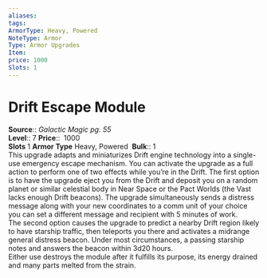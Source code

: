 ```yaml
---
aliases: 
tags: 
ArmorType: Heavy, Powered
NoteType: Armor
Type: Armor Upgrades
Item:
price: 1000
Slots: 1
--- 
```


# Drift Escape Module

**Source**:: _Galactic Magic pg. 55_  
**Level**:: 7
**Price**::  1000  
**Slots** 1 **Armor Type** Heavy, Powered 
**Bulk**:: 1  
This upgrade adapts and miniaturizes Drift engine technology into a single-use emergency escape mechanism. You can activate the upgrade as a full action to perform one of two effects while you’re in the Drift. The first option is to have the upgrade eject you from the Drift and deposit you on a random planet or similar celestial body in Near Space or the Pact Worlds (the Vast lacks enough Drift beacons). The upgrade simultaneously sends a distress message along with your new coordinates to a comm unit of your choice you can set a different message and recipient with 5 minutes of work.  
The second option causes the upgrade to predict a nearby Drift region likely to have starship traffic, then teleports you there and activates a midrange general distress beacon. Under most circumstances, a passing starship notes and answers the beacon within 3d20 hours.  
Either use destroys the module after it fulfills its purpose, its energy drained and many parts melted from the strain.
